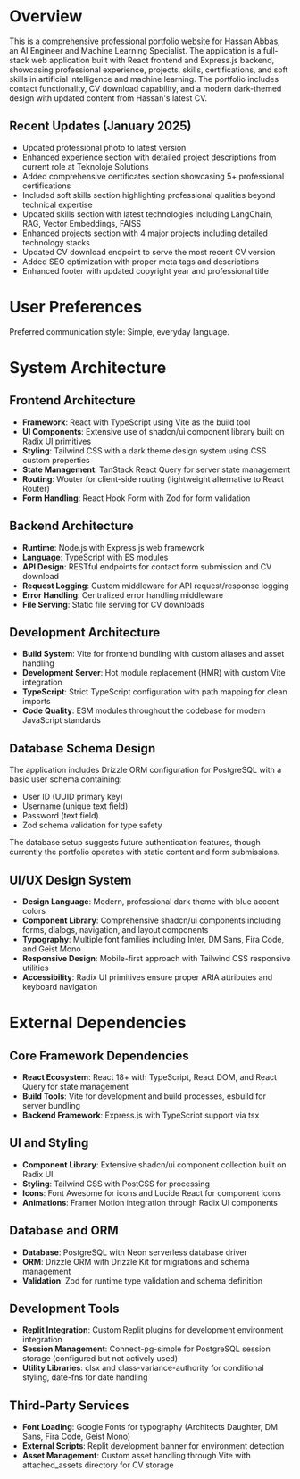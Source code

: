 # Overview

This is a comprehensive professional portfolio website for Hassan Abbas, an AI Engineer and Machine Learning Specialist. The application is a full-stack web application built with React frontend and Express.js backend, showcasing professional experience, projects, skills, certifications, and soft skills in artificial intelligence and machine learning. The portfolio includes contact functionality, CV download capability, and a modern dark-themed design with updated content from Hassan's latest CV.

## Recent Updates (January 2025)
- Updated professional photo to latest version
- Enhanced experience section with detailed project descriptions from current role at Teknoloje Solutions
- Added comprehensive certificates section showcasing 5+ professional certifications
- Included soft skills section highlighting professional qualities beyond technical expertise
- Updated skills section with latest technologies including LangChain, RAG, Vector Embeddings, FAISS
- Enhanced projects section with 4 major projects including detailed technology stacks
- Updated CV download endpoint to serve the most recent CV version
- Added SEO optimization with proper meta tags and descriptions
- Enhanced footer with updated copyright year and professional title

# User Preferences

Preferred communication style: Simple, everyday language.

# System Architecture

## Frontend Architecture
- **Framework**: React with TypeScript using Vite as the build tool
- **UI Components**: Extensive use of shadcn/ui component library built on Radix UI primitives
- **Styling**: Tailwind CSS with a dark theme design system using CSS custom properties
- **State Management**: TanStack React Query for server state management
- **Routing**: Wouter for client-side routing (lightweight alternative to React Router)
- **Form Handling**: React Hook Form with Zod for form validation

## Backend Architecture
- **Runtime**: Node.js with Express.js web framework
- **Language**: TypeScript with ES modules
- **API Design**: RESTful endpoints for contact form submission and CV download
- **Request Logging**: Custom middleware for API request/response logging
- **Error Handling**: Centralized error handling middleware
- **File Serving**: Static file serving for CV downloads

## Development Architecture
- **Build System**: Vite for frontend bundling with custom aliases and asset handling
- **Development Server**: Hot module replacement (HMR) with custom Vite integration
- **TypeScript**: Strict TypeScript configuration with path mapping for clean imports
- **Code Quality**: ESM modules throughout the codebase for modern JavaScript standards

## Database Schema Design
The application includes Drizzle ORM configuration for PostgreSQL with a basic user schema containing:
- User ID (UUID primary key)
- Username (unique text field)  
- Password (text field)
- Zod schema validation for type safety

The database setup suggests future authentication features, though currently the portfolio operates with static content and form submissions.

## UI/UX Design System
- **Design Language**: Modern, professional dark theme with blue accent colors
- **Component Library**: Comprehensive shadcn/ui components including forms, dialogs, navigation, and layout components
- **Typography**: Multiple font families including Inter, DM Sans, Fira Code, and Geist Mono
- **Responsive Design**: Mobile-first approach with Tailwind CSS responsive utilities
- **Accessibility**: Radix UI primitives ensure proper ARIA attributes and keyboard navigation

# External Dependencies

## Core Framework Dependencies
- **React Ecosystem**: React 18+ with TypeScript, React DOM, and React Query for state management
- **Build Tools**: Vite for development and build processes, esbuild for server bundling
- **Backend Framework**: Express.js with TypeScript support via tsx

## UI and Styling
- **Component Library**: Extensive shadcn/ui component collection built on Radix UI
- **Styling**: Tailwind CSS with PostCSS for processing
- **Icons**: Font Awesome for icons and Lucide React for component icons
- **Animations**: Framer Motion integration through Radix UI components

## Database and ORM
- **Database**: PostgreSQL with Neon serverless database driver
- **ORM**: Drizzle ORM with Drizzle Kit for migrations and schema management
- **Validation**: Zod for runtime type validation and schema definition

## Development Tools
- **Replit Integration**: Custom Replit plugins for development environment integration
- **Session Management**: Connect-pg-simple for PostgreSQL session storage (configured but not actively used)
- **Utility Libraries**: clsx and class-variance-authority for conditional styling, date-fns for date handling

## Third-Party Services
- **Font Loading**: Google Fonts for typography (Architects Daughter, DM Sans, Fira Code, Geist Mono)
- **External Scripts**: Replit development banner for environment detection
- **Asset Management**: Custom asset handling through Vite with attached_assets directory for CV storage